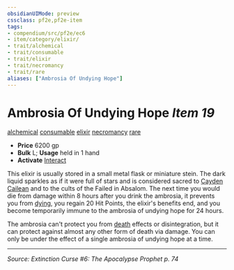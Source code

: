 ```yaml
---
obsidianUIMode: preview
cssclass: pf2e,pf2e-item
tags:
- compendium/src/pf2e/ec6
- item/category/elixir/
- trait/alchemical
- trait/consumable
- trait/elixir
- trait/necromancy
- trait/rare
aliases: ["Ambrosia Of Undying Hope"]
---
```

# Ambrosia Of Undying Hope *Item 19*  
[alchemical](alchemical.md "Alchemical Item Trait")  [consumable](consumable.md "Consumable Item Trait")  [elixir](elixir.md "Elixir Item Trait")  [necromancy](necromancy.md "Necromancy School Trait")  [rare](rare.md "Rare Rarity Trait")  

- **Price** 6200 gp
- **Bulk** L; **Usage** held in 1 hand
- **Activate** [Interact](interact.md)

This elixir is usually stored in a small metal flask or miniature stein. The dark liquid sparkles as if it were full of stars and is considered sacred to [Cayden Cailean](cayden-cailean.md) and to the cults of the Failed in Absalom. The next time you would die from damage within 8 hours after you drink the ambrosia, it prevents you from [dying](conditions.md#Dying), you regain 20 Hit Points, the elixir's benefits end, and you become temporarily immune to the ambrosia of undying hope for 24 hours.

The ambrosia can't protect you from [death](death.md "Death Effect Trait") effects or disintegration, but it can protect against almost any other form of death via damage. You can only be under the effect of a single ambrosia of undying hope at a time.


---
*Source: Extinction Curse #6: The Apocalypse Prophet p. 74*